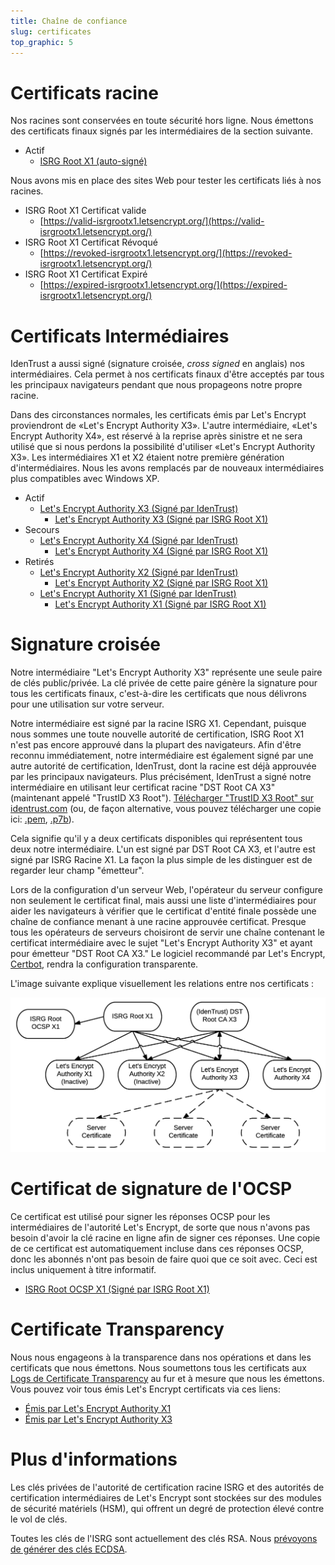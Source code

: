 ```yaml
---
title: Chaîne de confiance
slug: certificates
top_graphic: 5
---
```


# Certificats racine

Nos racines sont conservées en toute sécurité hors ligne. Nous émettons des certificats finaux signés par les intermédiaires de la section suivante.

* Actif
  * [ISRG Root X1 (auto-signé)](/certs/isrgrootx1.pem.txt)

Nous avons mis en place des sites Web pour tester les certificats liés à nos racines.

* ISRG Root X1 Certificat valide
  * [https://valid-isrgrootx1.letsencrypt.org/](https://valid-isrgrootx1.letsencrypt.org/)
* ISRG Root X1 Certificat Révoqué
  * [https://revoked-isrgrootx1.letsencrypt.org/](https://revoked-isrgrootx1.letsencrypt.org/)
* ISRG Root X1 Certificat Expiré
  * [https://expired-isrgrootx1.letsencrypt.org/](https://expired-isrgrootx1.letsencrypt.org/)

# Certificats Intermédiaires

IdenTrust a aussi signé (signature croisée, *cross signed* en anglais) nos intermédiaires. Cela permet à nos certificats finaux d'être acceptés par tous les principaux navigateurs pendant que nous propageons notre propre racine.

Dans des circonstances normales, les certificats émis par Let's Encrypt proviendront de «Let's Encrypt Authority X3». L'autre intermédiaire, «Let's Encrypt Authority X4», est réservé à la reprise après sinistre et ne sera utilisé que si nous perdons la possibilité d'utiliser «Let's Encrypt Authority X3». Les intermédiaires X1 et X2 étaient notre première génération d'intermédiaires. Nous les avons remplacés par de nouveaux intermédiaires plus compatibles avec Windows XP.

* Actif
  * [Let's Encrypt Authority X3 (Signé par IdenTrust)](/certs/lets-encrypt-x3-cross-signed.pem.txt)
    * [Let's Encrypt Authority X3 (Signé par ISRG Root X1)](/certs/letsencryptauthorityx3.pem.txt)
* Secours
  * [Let's Encrypt Authority X4 (Signé par IdenTrust)](/certs/lets-encrypt-x4-cross-signed.pem.txt)
    * [Let's Encrypt Authority X4 (Signé par ISRG Root X1)](/certs/letsencryptauthorityx4.pem.txt)
* Retirés
  * [Let's Encrypt Authority X2 (Signé par IdenTrust)](/certs/lets-encrypt-x2-cross-signed.pem.txt)
    * [Let's Encrypt Authority X2 (Signé par ISRG Root X1)](/certs/letsencryptauthorityx2.pem.txt)
  * [Let's Encrypt Authority X1 (Signé par IdenTrust)](/certs/lets-encrypt-x1-cross-signed.pem.txt)
    * [Let's Encrypt Authority X1 (Signé par ISRG Root X1)](/certs/letsencryptauthorityx1.pem.txt)

# Signature croisée

Notre intermédiaire "Let's Encrypt Authority X3" représente une seule paire de clés public/privée.
La clé privée de cette paire génère la signature pour tous les certificats finaux, c'est-à-dire les certificats que nous délivrons pour une utilisation sur votre serveur.

Notre intermédiaire est signé par la racine ISRG X1. Cependant, puisque nous sommes une toute nouvelle
autorité de certification, ISRG Root X1 n'est pas encore approuvé dans la plupart des navigateurs.
Afin d'être reconnu immédiatement, notre intermédiaire est également signé par
une autre autorité de certification, IdenTrust, dont la racine est déjà approuvée par 
les principaux navigateurs. Plus précisément, IdenTrust a signé notre intermédiaire en utilisant leur certificat racine
"DST Root CA X3" (maintenant appelé "TrustID X3 Root"). [Télécharger "TrustID X3 Root" sur identrust.com](https://www.identrust.com/support/downloads) (ou, de façon alternative, vous pouvez télécharger une copie ici: [.pem](/certs/trustid-x3-root.pem.txt), [.p7b](/certs/trustid-x3-root.p7b)).

Cela signifie qu'il y a deux certificats disponibles qui représentent tous deux notre
intermédiaire. L'un est signé par DST Root CA X3, et l'autre est signé par ISRG
Racine X1. La façon la plus simple de les distinguer est de regarder leur champ "émetteur".

Lors de la configuration d'un serveur Web, l'opérateur du serveur configure non seulement le
certificat final, mais aussi une liste d'intermédiaires pour aider les navigateurs à vérifier
que le certificat d'entité finale possède une chaîne de confiance menant à une racine approuvée
certificat. Presque tous les opérateurs de serveurs choisiront de servir une chaîne contenant
le certificat intermédiaire avec le sujet "Let's Encrypt Authority X3" et
ayant pour émetteur "DST Root CA X3." Le logiciel recommandé par Let's Encrypt, [Certbot](https://certbot.org), rendra
la configuration transparente.


L'image suivante explique visuellement les relations entre nos certificats :

<img src="/certs/isrg-keys.png" alt="Schéma des relations clés de l'ISRG">

# Certificat de signature de l'OCSP

Ce certificat est utilisé pour signer les réponses OCSP pour les intermédiaires de l'autorité Let's Encrypt, de sorte que nous n'avons pas besoin d'avoir la clé racine en ligne afin de
signer ces réponses. Une copie de ce certificat est automatiquement incluse dans
ces réponses OCSP, donc les abonnés n'ont pas besoin de faire quoi que ce soit avec.
Ceci est inclus uniquement à titre informatif.

* [ISRG Root OCSP X1 (Signé par ISRG Root X1)](/certs/isrg-root-ocsp-x1.pem.txt)

# Certificate Transparency

Nous nous engageons à la transparence dans nos opérations et dans les certificats que nous
émettons. Nous soumettons tous les certificats aux [Logs de Certificate Transparency](https://www.certificate-transparency.org/) au fur et à mesure que nous les émettons. Vous pouvez voir tous
émis Let's Encrypt certificats via ces liens:

* [Émis par Let's Encrypt Authority X1](https://crt.sh/?Identity=%25&iCAID=7395)
* [Émis par Let's Encrypt Authority X3](https://crt.sh/?Identity=%25&iCAID=16418)

# Plus d'informations

Les clés privées de l'autorité de certification racine ISRG et des autorités de certification intermédiaires de Let's Encrypt sont stockées sur des modules de sécurité matériels (HSM), qui offrent un degré de protection élevé contre le vol de clés.

Toutes les clés de l'ISRG sont actuellement des clés RSA. Nous [prévoyons de générer des clés ECDSA](/fr/upcoming-features/).
